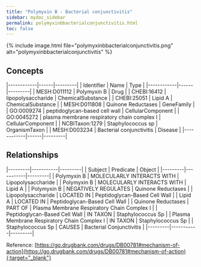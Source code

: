 ```yaml
---
title: "Polymyxin B - Bacterial conjunctivitis"
sidebar: mydoc_sidebar
permalink: polymyxinbbacterialconjunctivitis.html
toc: false 
---
```


{% include image.html file="polymyxinbbacterialconjunctivitis.png" alt="polymyxinbbacterialconjunctivitis" %}

## Concepts

|------------|------|---------|
| Identifier | Name | Type    |
|------------|------|---------|
| MESH:D011112 | Polymyxin B | Drug |
| CHEBI:16412 | lipopolysaccharide | ChemicalSubstance |
| CHEBI:25051 | Lipid A | ChemicalSubstance |
| MESH:D011808 | Quinone Reductases | GeneFamily |
| GO:0009274 | peptidoglycan-based cell wall | CellularComponent |
| GO:0045272 | plasma membrane respiratory chain complex I | CellularComponent |
| NCBITaxon:1279 | Staphylococcus sp | OrganismTaxon |
| MESH:D003234 | Bacterial conjunctivitis | Disease |
|------------|------|---------|

## Relationships

|---------|-----------|---------|
| Subject | Predicate | Object  |
|---------|-----------|---------|
| Polymyxin B | MOLECULARLY INTERACTS WITH | Lipopolysaccharide |
| Polymyxin B | MOLECULARLY INTERACTS WITH | Lipid A |
| Polymyxin B | NEGATIVELY REGULATES | Quinone Reductases |
| Lipopolysaccharide | LOCATED IN | Peptidoglycan-Based Cell Wall |
| Lipid A | LOCATED IN | Peptidoglycan-Based Cell Wall |
| Quinone Reductases | PART OF | Plasma Membrane Respiratory Chain Complex I |
| Peptidoglycan-Based Cell Wall | IN TAXON | Staphylococcus Sp |
| Plasma Membrane Respiratory Chain Complex I | IN TAXON | Staphylococcus Sp |
| Staphylococcus Sp | CAUSES | Bacterial Conjunctivitis |
|---------|-----------|---------|

Reference: [https://go.drugbank.com/drugs/DB00781#mechanism-of-action](https://go.drugbank.com/drugs/DB00781#mechanism-of-action){:target="_blank"}